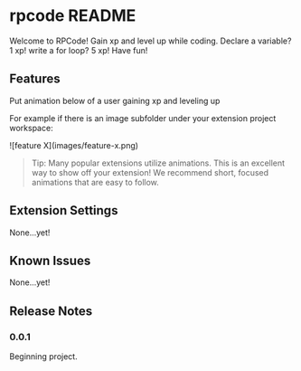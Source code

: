 # rpcode README

Welcome to RPCode!
Gain xp and level up while coding.
Declare a variable? 1 xp!
write a for loop? 5 xp!
Have fun!

## Features

Put animation below of a user gaining xp and leveling up

For example if there is an image subfolder under your extension project workspace:

\!\[feature X\]\(images/feature-x.png\)

> Tip: Many popular extensions utilize animations. This is an excellent way to show off your extension! We recommend short, focused animations that are easy to follow.

## Extension Settings

None...yet!

## Known Issues

None...yet!

## Release Notes

### 0.0.1

Beginning project.